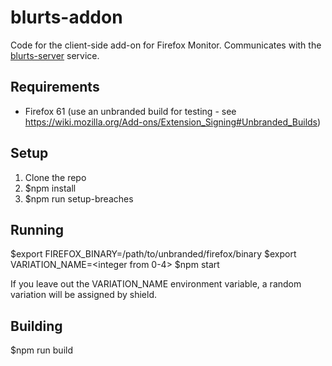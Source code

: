 # blurts-addon
Code for the client-side add-on for Firefox Monitor. Communicates with the
[blurts-server](https://github.com/mozilla/blurts-server) service.

## Requirements
* Firefox 61 (use an unbranded build for testing - see https://wiki.mozilla.org/Add-ons/Extension_Signing#Unbranded_Builds)

## Setup
1. Clone the repo
2. $npm install
3. $npm run setup-breaches

## Running
$export FIREFOX_BINARY=/path/to/unbranded/firefox/binary
$export VARIATION_NAME=<integer from 0-4>
$npm start

If you leave out the VARIATION_NAME environment variable, a random variation will be assigned by shield.

## Building
$npm run build
